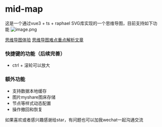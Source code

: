 # mid-map
这是一个通过vue3 + ts + raphael SVG库实现的一个思维导图，目前支持如下功能
![image.png](https://p3-juejin.byteimg.com/tos-cn-i-k3u1fbpfcp/479f9a8d605b49828924ff9b46ad2150~tplv-k3u1fbpfcp-watermark.image?)

[思维导图体验](https://zhan-hc.github.io/mind-map/)
[思维导图难点重点解析文章](https://juejin.cn/post/7240333779222609976)

### 快捷键的功能（后续完善）
- ctrl + 滚轮可以放大

### 额外功能
- 支持数据本地缓存
- 图片myshare图床存储
- 节点等样式动态配置
- 操作撤回和恢复

如果喜欢或者感兴趣感谢给star，有问题也可以加我wechat一起沟通交流